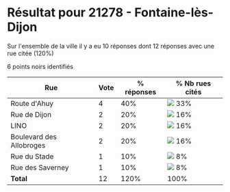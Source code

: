 # Résultat pour 21278 - Fontaine-lès-Dijon

Sur l'ensemble de la ville il y a eu 10 réponses dont 12 réponses avec une rue citée (120%)

6 points noirs identifiés

| Rue | Vote | % réponses | % Nb rues cités|
|-----|------|------------|----------------|
| Route d'Ahuy | 4 | 40% | <img src="../../img/bar_33.gif" />&nbsp;33%|
| Rue de Dijon | 2 | 20% | <img src="../../img/bar_16.gif" />&nbsp;16%|
| LINO | 2 | 20% | <img src="../../img/bar_16.gif" />&nbsp;16%|
| Boulevard des Allobroges | 2 | 20% | <img src="../../img/bar_16.gif" />&nbsp;16%|
| Rue du Stade | 1 | 10% | <img src="../../img/bar_8.gif" />&nbsp;8%|
| Rue des Saverney | 1 | 10% | <img src="../../img/bar_8.gif" />&nbsp;8%|
| **Total** | 12 | 120% | 100%|
